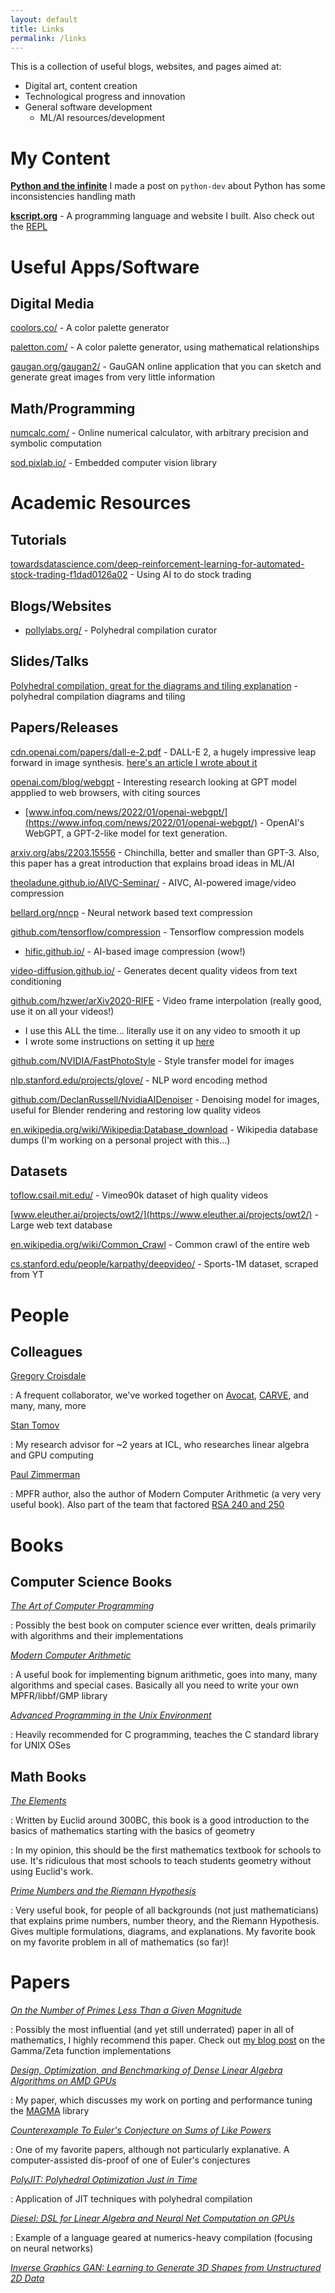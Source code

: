 ```yaml
---
layout: default
title: Links
permalink: /links
---
```


This is a collection of useful blogs, websites, and pages aimed at:

  * Digital art, content creation
  * Technological progress and innovation
  * General software development
    * ML/AI resources/development

# My Content

[**Python and the infinite**](https://lwn.net/Articles/833624) I made a post on `python-dev` about Python has some inconsistencies handling math

[**kscript.org**](https://kscript.org/) - A programming language and website I built. Also check out the [REPL](https://term.kscript.org)

# Useful Apps/Software

## Digital Media

[coolors.co/](https://coolors.co/) - A color palette generator

[paletton.com/](https://paletton.com/) - A color palette generator, using mathematical relationships

[gaugan.org/gaugan2/](http://gaugan.org/gaugan2/) - GauGAN online application that you can sketch and generate great images from very little information


## Math/Programming

[numcalc.com/](http://numcalc.com/) - Online numerical calculator, with arbitrary precision and symbolic computation

[sod.pixlab.io/](https://sod.pixlab.io/) - Embedded computer vision library

# Academic Resources

## Tutorials

[towardsdatascience.com/deep-reinforcement-learning-for-automated-stock-trading-f1dad0126a02](https://towardsdatascience.com/deep-reinforcement-learning-for-automated-stock-trading-f1dad0126a02) - Using AI to do stock trading


## Blogs/Websites

 * [pollylabs.org/](https://pollylabs.org/) - Polyhedral compilation curator

## Slides/Talks

[Polyhedral compilation, great for the diagrams and tiling explanation](https://pliss2019.github.io/albert_cohen_slides.pdf) - polyhedral compilation diagrams and tiling

## Papers/Releases

[cdn.openai.com/papers/dall-e-2.pdf](https://cdn.openai.com/papers/dall-e-2.pdf) - DALL-E 2, a hugely impressive leap forward in image synthesis. [here's an article I wrote about it](/2022/dalle2)

[openai.com/blog/webgpt](https://openai.com/blog/webgpt/) - Interesting research looking at GPT model appplied to web browsers, with citing sources
  * [www.infoq.com/news/2022/01/openai-webgpt/](https://www.infoq.com/news/2022/01/openai-webgpt/) - OpenAI's WebGPT, a GPT-2-like model for text generation.

[arxiv.org/abs/2203.15556](https://arxiv.org/abs/2203.15556) - Chinchilla, better and smaller than GPT-3. Also, this paper has a great introduction that explains broad ideas in ML/AI

[theoladune.github.io/AIVC-Seminar/](https://theoladune.github.io/AIVC-Seminar/) - AIVC, AI-powered image/video compression

[bellard.org/nncp](https://bellard.org/nncp/) - Neural network based text compression

[github.com/tensorflow/compression](https://github.com/tensorflow/compression) - Tensorflow compression models
  * [hific.github.io/](https://hific.github.io/) - AI-based image compression (wow!)

[video-diffusion.github.io/](https://video-diffusion.github.io/) - Generates decent quality videos from text conditioning

[github.com/hzwer/arXiv2020-RIFE](https://github.com/hzwer/arXiv2020-RIFE) - Video frame interpolation (really good, use it on all your videos!)

  * I use this ALL the time... literally use it on any video to smooth it up
  * I wrote some instructions on setting it up [here](https://gist.github.com/cadebrown/54052d919ae7153eab6c57aeab6f0a36)


[github.com/NVIDIA/FastPhotoStyle](https://github.com/NVIDIA/FastPhotoStyle) - Style transfer model for images

[nlp.stanford.edu/projects/glove/](https://nlp.stanford.edu/projects/glove/) - NLP word encoding method

[github.com/DeclanRussell/NvidiaAIDenoiser](https://github.com/DeclanRussell/NvidiaAIDenoiser) - Denoising model for images, useful for Blender rendering and restoring low quality videos

[en.wikipedia.org/wiki/Wikipedia:Database_download](https://en.wikipedia.org/wiki/Wikipedia:Database_download) - Wikipedia database dumps (I'm working on a personal project with this...)

## Datasets

[toflow.csail.mit.edu/](http://toflow.csail.mit.edu/) - Vimeo90k dataset of high quality videos

[www.eleuther.ai/projects/owt2/](https://www.eleuther.ai/projects/owt2/) - Large web text database

[en.wikipedia.org/wiki/Common_Crawl](https://en.wikipedia.org/wiki/Common_Crawl) - Common crawl of the entire web

[cs.stanford.edu/people/karpathy/deepvideo/](https://cs.stanford.edu/people/karpathy/deepvideo/) - Sports-1M dataset, scraped from YT


# People

## Colleagues

[Gregory Croisdale](https://gregory.croisdale.us/)

: A frequent collaborator, we've worked together on [Avocat](https://github.com/utk-pairs/avocat), [CARVE](https://carve.chemicaldevelopment.us/), and many, many, more

[Stan Tomov](http://www.icl.utk.edu/~tomov/)

: My research advisor for ~2 years at ICL, who researches linear algebra and GPU computing

[Paul Zimmerman](https://en.wikipedia.org/wiki/Paul_Zimmermann_(mathematician))

: MPFR author, also the author of Modern Computer Arithmetic (a very very useful book). Also part of the team that factored [RSA 240 and 250](https://en.wikipedia.org/wiki/RSA_Factoring_Challenge)


# Books

## Computer Science Books

[*The Art of Computer Programming*](https://en.wikipedia.org/wiki/The_Art_of_Computer_Programming)

: Possibly the best book on computer science ever written, deals primarily with algorithms and their implementations

[*Modern Computer Arithmetic*](https://books.google.com/books/about/Modern_Computer_Arithmetic.html?id=-8wuH5AwbwMC&source=kp_book_description)

: A useful book for implementing bignum arithmetic, goes into many, many algorithms and special cases. Basically all you need to write your own MPFR/libbf/GMP library

[*Advanced Programming in the Unix Environment*](https://en.wikipedia.org/wiki/Advanced_Programming_in_the_Unix_Environment)

: Heavily recommended for C programming, teaches the C standard library for UNIX OSes


## Math Books

[*The Elements*](https://en.wikipedia.org/wiki/Euclid%27s_Elements)

: Written by Euclid around 300BC, this book is a good introduction to the basics of mathematics starting with the basics of geometry

: In my opinion, this should be the first mathematics textbook for schools to use. It's ridiculous that most schools to teach students geometry without using Euclid's work. 

[*Prime Numbers and the Riemann Hypothesis*](https://books.google.com/books/about/Prime_Numbers_and_the_Riemann_Hypothesis.html?id=jyU7rgEACAAJ)

: Very useful book, for people of all backgrounds (not just mathematicians) that explains prime numbers, number theory, and the Riemann Hypothesis. Gives multiple formulations, diagrams, and explanations. My favorite book on my favorite problem in all of mathematics (so far)!


# Papers

[*On the Number of Primes Less Than a Given Magnitude*](https://en.wikipedia.org/wiki/On_the_Number_of_Primes_Less_Than_a_Given_Magnitude)

: Possibly the most influential (and yet still underrated) paper in all of mathematics, I highly recommend this paper. Check out [my blog post](/2020/08/05/diy-gamma-zeta) on the Gamma/Zeta function implementations

[*Design, Optimization, and Benchmarking of Dense Linear Algebra Algorithms on AMD GPUs*](https://www.icl.utk.edu/files/publications/2020/icl-utk-1405-2020.pdf)

: My paper, which discusses my work on porting and performance tuning the [MAGMA](https://icl.cs.utk.edu/magma/) library

[*Counterexample To Euler's Conjecture on Sums of Like Powers*](https://www.ams.org/journals/bull/1966-72-06/S0002-9904-1966-11654-3/S0002-9904-1966-11654-3.pdf)

: One of my favorite papers, although not particularly explanative. A computer-assisted dis-proof of one of Euler's conjectures

[*PolyJIT: Polyhedral Optimization Just in Time*](https://www.infosun.fim.uni-passau.de/publications/docs/SAGLijpp2018.pdf)

: Application of JIT techniques with polyhedral compilation

[*Diesel: DSL for Linear Algebra and Neural Net Computation on GPUs*](https://dl.acm.org/doi/pdf/10.1145/3211346.3211354)

: Example of a language geared at numerics-heavy compilation (focusing on neural networks)

[*Inverse Graphics GAN: Learning to Generate 3D Shapes from Unstructured 2D Data*](https://arxiv.org/pdf/2002.12674.pdf)
